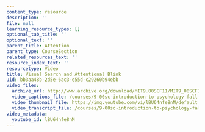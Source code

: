 ```yaml
---
content_type: resource
description: ''
file: null
learning_resource_types: []
optional_tab_title: ''
optional_text: ''
parent_title: Attention
parent_type: CourseSection
related_resources_text: ''
resource_index_text: ''
resourcetype: Video
title: Visual Search and Attentional Blink
uid: bb3aa48b-2d5e-6ac3-e55d-c29260b94ebb
video_files:
  archive_url: http://www.archive.org/download/MIT9.00SCF11/MIT9_00SCF11_lec07_300k.mp4
  video_captions_file: /courses/9-00sc-introduction-to-psychology-fall-2011/96b630bae8c5522d858823161ff4b891_lBU64nfe8nM.vtt
  video_thumbnail_file: https://img.youtube.com/vi/lBU64nfe8nM/default.jpg
  video_transcript_file: /courses/9-00sc-introduction-to-psychology-fall-2011/c8ecc676fe7be39c72926c3e66cb509a_lBU64nfe8nM.pdf
video_metadata:
  youtube_id: lBU64nfe8nM
---
```

